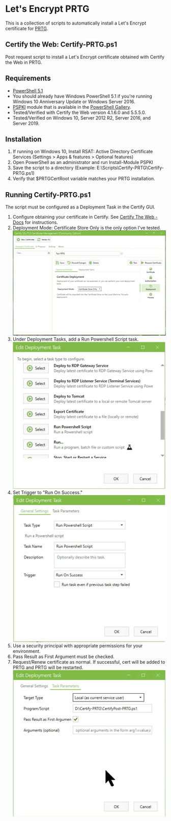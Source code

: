 # Let's Encrypt PRTG

This is a collection of scripts to automatically install a Let's Encrypt certificate for [PRTG](https://www.paessler.com/prtg).

## Certify the Web: Certify-PRTG.ps1

Post request script to install a Let's Encrypt certificate obtained with Certify the Web in PRTG.

## Requirements

* [PowerShell 5.1](https://docs.microsoft.com/en-us/skypeforbusiness/set-up-your-computer-for-windows-powershell/download-and-install-windows-powershell-5-1)
* You should already have Windows PowerShell 5.1 if you're running Windows 10 Anniversary Update or Windows Server 2016.
* [PSPKI](https://www.pkisolutions.com/tools/pspki) module that is available in the [PowerShell Gallery](https://www.powershellgallery.com/packages/PSPKI).
* Tested/Verified with Certify the Web version 4.1.6.0 and 5.5.5.0.
* Tested/Verified on Windows 10, Server 2012 R2, Server 2016, and Server 2019.

## Installation

1. If running on Windows 10, Install RSAT: Active Directory Certificate Services (Settings > Apps & features > Optional features)
2. Open PowerShell as an administrator and run Install-Module PSPKI
3. Save the script to a directory (Example: E:\Scripts\Certify-PRTG\Certify-PRTG.ps1)
4. Verify that $PRTGCertRoot variable matches your PRTG installation.

## Running Certify-PRTG.ps1

The script must be configured as a Deployment Task in the Certify GUI.

1. Configure obtaining your certificate in Certify. See [Certify The Web - Docs](https://docs.certifytheweb.com/docs/intro) for instructions.
2. Deployment Mode: Certificate Store Only is the only option I've tested.  
![Certify Deployment Mode](Documentation/Images/Certify-DeploymentMode.png)
3. Under Deployment Tasks, add a Run Powershell Script task.  
![Select Run Powershell Script](Documentation/Images/Certify-DeploymentTask01.png)
4. Set Trigger to "Run On Success."  
![Task General Settings](Documentation/Images/Certify-DeploymentTask02.png)
5. Use a security principal with appropriate permissions for your environment.
6. Pass Result as First Argument must be checked.
7. Request/Renew certificate as normal. If successful, cert will be added to PRTG and PRTG will be restarted.  
![Task Parameters](Documentation/Images/Certify-DeploymentTask03.png)
